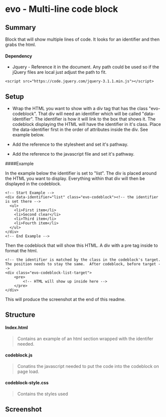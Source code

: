 # evo - Multi-line code block

## Summary

Block that will show multiple lines of code. It looks for an identifier and then grabs the html.  

#### Dependency
* Jquery - Reference it in the document.  Any path could be used so if the jQuery files are local just adjust the path to fit.
````shell
<script src="https://code.jquery.com/jquery-3.1.1.min.js"></script>
````

## Setup 

* Wrap the HTML you want to show with a div tag that has the class "evo-codeblock".  That div will need an identifier which will be called "data-identifier".  The identifier is how it will link to the box that shows it.  The codeblock displaying the HTML will have the identifier in it's class. Place the data-identifier first in the order of attributes inside the div.  See example below.

* Add the reference to the stylesheet and set it's pathway.

* Add the reference to the javascript file and set it's pathway.

####Example

In the example below the identifier is set to "list".  The div is placed around the HTML you want to display.  Everything within that div will then be displayed in the codeblock. 
````shell
<!-- Start Example -->
<div data-identifier="list" class="evo-codeblock"><!-- the identifier is set there -->
  <ul>
    <li>First item</li>
    <li>Second clear</li>
    <li>Third item</li>
    <li>Fourth item</li>
  </ul>
</div>
<!-- End Example -->
````
Then the codeblock that will show this HTML.  A div with a pre tag inside to format the html.

````shell
<!-- the identifier is matched by the class in the codeblock's target.  The position needs to stay the same.  After codeblock, before target -->
<div class="evo-codeblock-list-target">
    <pre>
        <!-- HTML will show up inside here -->  
    </pre>
</div>
````
This will produce the screenshot at the end of this readme.

## Structure

#### Index.html
> Contains an example of an html section wrapped with the identifer needed.

#### codeblock.js
> Conatins the javascript needed to put the code into the codeblock on page load.

#### codeblock-style.css
> Contains the styles used

## Screenshot